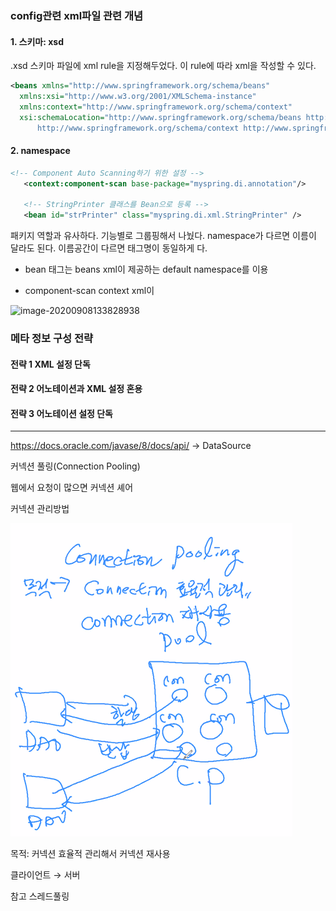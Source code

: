 ### config관련 xml파일 관련 개념

#### 1. 스키마: xsd

.xsd 스키마 파일에 xml rule을 지정해두었다. 이 rule에 따라 xml을 작성할 수 있다. 

```xml
<beans xmlns="http://www.springframework.org/schema/beans"
  xmlns:xsi="http://www.w3.org/2001/XMLSchema-instance"
  xmlns:context="http://www.springframework.org/schema/context"
  xsi:schemaLocation="http://www.springframework.org/schema/beans http://www.springframework.org/schema/beans/spring-beans.xsd
      http://www.springframework.org/schema/context http://www.springframework.org/schema/context/spring-context.xsd">

```



#### 2. namespace

```xml
<!-- Component Auto Scanning하기 위한 설정 -->
   <context:component-scan base-package="myspring.di.annotation"/>

   <!-- StringPrinter 클래스를 Bean으로 등록 -->
   <bean id="strPrinter" class="myspring.di.xml.StringPrinter" />
```

패키지 역할과 유사하다. 기능별로 그룹핑해서 나눴다. namespace가 다르면 이름이 달라도 된다. 이름공간이 다르면 태그명이 동일하게 다.

* bean 태그는 beans xml이 제공하는 default namespace를 이용

* component-scan context xml이 

![image-20200908133828938](C:\Users\IMPlay\Desktop\TIL\images\spring\7.png)



### 메타 정보 구성 전략

#### 전략 1 XML 설정 단독

#### 전략 2 어노테이션과 XML 설정 혼용

#### 전략 3 어노테이션 설정 단독



---



https://docs.oracle.com/javase/8/docs/api/ → DataSource



커넥션 풀링(Connection Pooling)

웹에서 요청이 많으면 커넥션 셰어

커넥션 관리방법

![image-20200908173217708](../images/spring/9.png)

목적: 커넥션 효율적 관리해서 커넥션 재사용

클라이언트 → 서버



참고 스레드풀링